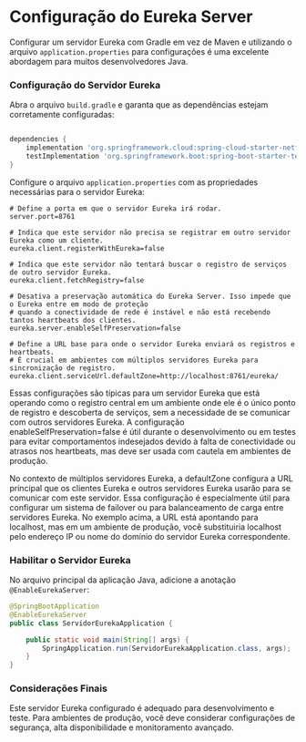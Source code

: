 # Configuração do Eureka Server

Configurar um servidor Eureka com Gradle em vez de Maven e utilizando o arquivo `application.properties` para configurações é uma excelente abordagem para muitos desenvolvedores Java.


### Configuração do Servidor Eureka

Abra o arquivo `build.gradle` e garanta que as dependências estejam corretamente configuradas:

```gradle

dependencies {
    implementation 'org.springframework.cloud:spring-cloud-starter-netflix-eureka-server'
    testImplementation 'org.springframework.boot:spring-boot-starter-test'
}
```

Configure o arquivo `application.properties` com as propriedades necessárias para o servidor Eureka:

```
# Define a porta em que o servidor Eureka irá rodar.
server.port=8761

# Indica que este servidor não precisa se registrar em outro servidor Eureka como um cliente.
eureka.client.registerWithEureka=false

# Indica que este servidor não tentará buscar o registro de serviços de outro servidor Eureka.
eureka.client.fetchRegistry=false

# Desativa a preservação automática do Eureka Server. Isso impede que o Eureka entre em modo de proteção
# quando a conectividade de rede é instável e não está recebendo tantos heartbeats dos clientes.
eureka.server.enableSelfPreservation=false

# Define a URL base para onde o servidor Eureka enviará os registros e heartbeats.
# É crucial em ambientes com múltiplos servidores Eureka para sincronização de registro.
eureka.client.serviceUrl.defaultZone=http://localhost:8761/eureka/
```

Essas configurações são típicas para um servidor Eureka que está operando como o registro central em um ambiente onde ele é o único ponto de registro e descoberta de serviços, sem a necessidade de se comunicar com outros servidores Eureka. A configuração enableSelfPreservation=false é útil durante o desenvolvimento ou em testes para evitar comportamentos indesejados devido à falta de conectividade ou atrasos nos heartbeats, mas deve ser usada com cautela em ambientes de produção.

No contexto de múltiplos servidores Eureka, a defaultZone configura a URL principal que os clientes Eureka e outros servidores Eureka usarão para se comunicar com este servidor. Essa configuração é especialmente útil para configurar um sistema de failover ou para balanceamento de carga entre servidores Eureka. No exemplo acima, a URL está apontando para localhost, mas em um ambiente de produção, você substituiria localhost pelo endereço IP ou nome do domínio do servidor Eureka correspondente.

### Habilitar o Servidor Eureka

No arquivo principal da aplicação Java, adicione a anotação `@EnableEurekaServer`:

```java
@SpringBootApplication
@EnableEurekaServer
public class ServidorEurekaApplication {

    public static void main(String[] args) {
        SpringApplication.run(ServidorEurekaApplication.class, args);
    }
}
```

### Considerações Finais

Este servidor Eureka configurado é adequado para desenvolvimento e teste. Para ambientes de produção, você deve considerar configurações de segurança, alta disponibilidade e monitoramento avançado.